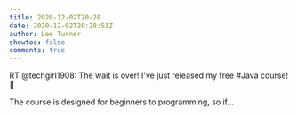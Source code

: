 ```yaml
---
title: 2020-12-02T20-28
date: 2020-12-02T20:28:51Z
author: Lee Turner
showtoc: false
comments: true
---
```


RT @techgirl1908: The wait is over! I've just released my free #Java course! 🎉

The course is designed for beginners to programming, so if…

